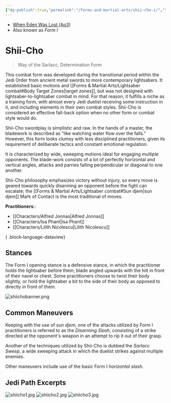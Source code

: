 ```yaml
---
{"dg-publish":true,"permalink":"/forms-and-martial-arts/shii-cho-i/","tags":["form"],"noteIcon":"saber1"}
---
```


- [When Eden Was Lost (Ao3)](https://archiveofourown.org/works/19334440)
- Also known as *Form I*
# Shii-Cho
>Way of the Sarlacc, Determination Form

This combat form was developed during the transitional period within the Jedi Order from ancient metal swords to more contemporary lightsabers. It established basic motions and [[Forms & Martial Arts/Lightsaber combat#Body Target Zones\|target zones]], but was not designed with lightsaber-to-lightsaber combat in mind. For that reason, it fulfills a niche as a training form, with almost every Jedi duelist receiving some instruction in it, and including elements in their own combat styles. Shii-Cho is considered an effective fall-back option when no other form or combat style would do.

Shii-Cho swordplay is simplistic and raw. In the hands of a master, the bladework is described as "like watching water flow over the falls." However, this form looks clumsy with less disciplined practitioners, given its requirement of deliberate tactics and constant emotional regulation. 

It is characterized by wide, sweeping motions ideal for engaging multiple opponents. The blade-work consists of a lot of perfectly horizontal and vertical angles, attacks and parries falling perpendicular or diagonal to one another. 

Shii-Cho philosophy emphasizes victory without injury, so every move is geared towards quickly disarming an opponent before the fight can escalate; the [[Forms & Martial Arts/Lightsaber combat#Sun djem\|sun djem]] Mark of Contact is the most traditional of moves.

**Practitioners**::
- [[Characters/Alfred Jonnas\|Alfred Jonnas]]
- [[Characters/Isa Phant\|Isa Phant]]
- [[Characters/Lilith Nicolescu\|Lilith Nicolescu]]

{ .block-language-dataview}
## Stances
The Form I opening stance is a defensive stance, in which the practitioner holds the lightsaber before them, blade angled upwards with the hilt in front of their navel or chest. Some practitioners choose to twist their body slightly, or hold the lightsaber a bit to the side of their body as opposed to directly in front of them.

![shiichobanner.png](/img/user/Photos/shiichobanner.png)
## Common Maneuvers
Keeping with the use of *sun djem*, one of the attacks utilized by Form I practitioners is referred to as the *Disarming Slash*, consisting of a strike directed at the opponent's weapon in an attempt to rip it out of their grasp.

Another of the techniques utilized by Shii-Cho is dubbed the *Sarlacc Sweep*, a wide sweeping attack in which the duelist strikes against multiple enemies. 

Other maneuvers include use of the basic Form I *horizontal slash*.
## Jedi Path Excerpts
![shiicho1.jpg](/img/user/Photos/shiicho1.jpg)
![shiicho2.jpg](/img/user/Photos/shiicho2.jpg)
![shiicho3.jpg](/img/user/Photos/shiicho3.jpg)